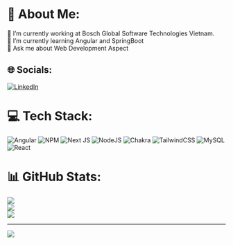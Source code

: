 # 💫 About Me:
🔭 I’m currently working at Bosch Global Software Technologies Vietnam.<br>🌱 I’m currently learning Angular and SpringBoot<br>💬 Ask me about Web Development Aspect


## 🌐 Socials:
[![LinkedIn](https://img.shields.io/badge/LinkedIn-%230077B5.svg?logo=linkedin&logoColor=white)](https://linkedin.com/in/tien-hung-nguyen-1b0040277) 

# 💻 Tech Stack:
![Angular](https://img.shields.io/badge/angular-%23DD0031.svg?style=for-the-badge&logo=angular&logoColor=white) ![NPM](https://img.shields.io/badge/NPM-%23CB3837.svg?style=for-the-badge&logo=npm&logoColor=white) ![Next JS](https://img.shields.io/badge/Next-black?style=for-the-badge&logo=next.js&logoColor=white) ![NodeJS](https://img.shields.io/badge/node.js-6DA55F?style=for-the-badge&logo=node.js&logoColor=white) ![Chakra](https://img.shields.io/badge/chakra-%234ED1C5.svg?style=for-the-badge&logo=chakraui&logoColor=white) ![TailwindCSS](https://img.shields.io/badge/tailwindcss-%2338B2AC.svg?style=for-the-badge&logo=tailwind-css&logoColor=white) ![MySQL](https://img.shields.io/badge/mysql-4479A1.svg?style=for-the-badge&logo=mysql&logoColor=white) ![React](https://img.shields.io/badge/react-%2320232a.svg?style=for-the-badge&logo=react&logoColor=%2361DAFB)
# 📊 GitHub Stats:
![](https://github-readme-stats.vercel.app/api?username=bia3334&theme=dark&hide_border=true&include_all_commits=false&count_private=true)<br/>
![](https://github-readme-streak-stats.herokuapp.com/?user=bia3334&theme=dark&hide_border=true)<br/>
![](https://github-readme-stats.vercel.app/api/top-langs/?username=bia3334&theme=dark&hide_border=true&include_all_commits=false&count_private=true&layout=compact)

---
[![](https://visitcount.itsvg.in/api?id=bia3334&icon=0&color=0)](https://visitcount.itsvg.in)

<!-- Proudly created with GPRM ( https://gprm.itsvg.in ) -->
